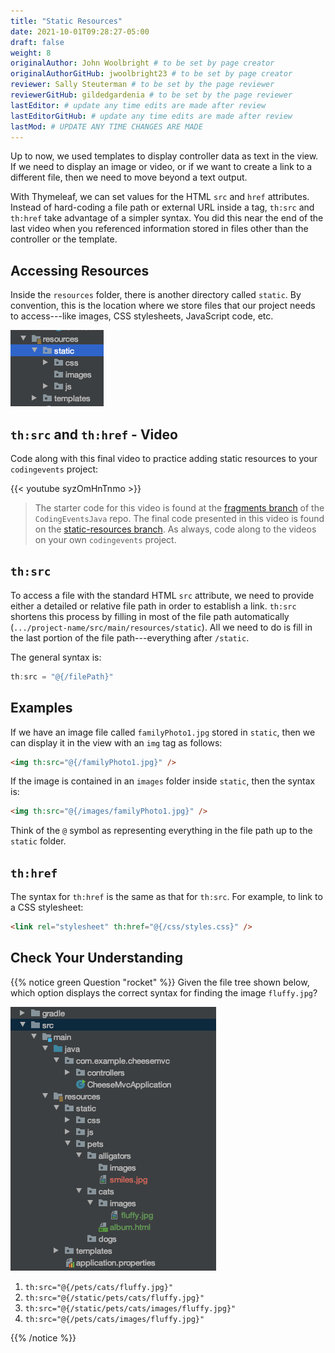 ```yaml
---
title: "Static Resources"
date: 2021-10-01T09:28:27-05:00
draft: false
weight: 8
originalAuthor: John Woolbright # to be set by page creator
originalAuthorGitHub: jwoolbright23 # to be set by page creator
reviewer: Sally Steuterman # to be set by the page reviewer
reviewerGitHub: gildedgardenia # to be set by the page reviewer
lastEditor: # update any time edits are made after review
lastEditorGitHub: # update any time edits are made after review
lastMod: # UPDATE ANY TIME CHANGES ARE MADE
---
```


Up to now, we used templates to display controller data as text in the view. If we need to display an image or video, or if we want to create a link to a different file, then we need to move beyond a text output.

With Thymeleaf, we can set values for the HTML `src` and `href` attributes. Instead of hard-coding a file path or external URL inside a tag, `th:src` and `th:href` take advantage of a simpler syntax. You did this near the end of the last video when you referenced information stored in files other than the controller or the template.

## Accessing Resources

Inside the `resources` folder, there is another directory called `static`. By convention, this is the location where we store files that our project needs to access---like images, CSS stylesheets, JavaScript code, etc.

![Resources folder file tree](pictures/resourcesFolderFileTree.png?classes=border)

## `th:src` and `th:href` - Video

Code along with this final video to practice adding static resources to your `codingevents` project:

{{< youtube syzOmHnTnmo >}}

> The starter code for this video is found at the [fragments branch](https://github.com/LaunchCodeEducation/CodingEventsJava/tree/fragments) of the `CodingEventsJava` repo. The final code presented in this video is found on the [static-resources branch](https://github.com/LaunchCodeEducation/CodingEventsJava/tree/static-resources). As always, code along to the videos on your own `codingevents` project.

## `th:src`

To access a file with the standard HTML `src` attribute, we need to provide either a detailed or relative file path in order to establish a link. `th:src` shortens this process by filling in most of the file path automatically (`.../project-name/src/main/resources/static`). All we need to do is fill in the last portion of the file path---everything after `/static`.

The general syntax is:

```groovy
th:src = "@{/filePath}"
```

## Examples

If we have an image file called `familyPhoto1.jpg` stored in `static`, then we can display it in the view with an `img` tag as follows:

```html
<img th:src="@{/familyPhoto1.jpg}" />
```

If the image is contained in an `images` folder inside `static`, then the syntax is:

```html
<img th:src="@{/images/familyPhoto1.jpg}" />
```

Think of the `@` symbol as representing everything in the file path up to the `static` folder.

## `th:href`

The syntax for `th:href` is the same as that for `th:src`. For example, to link to a CSS stylesheet:

```html
<link rel="stylesheet" th:href="@{/css/styles.css}" />
```

## Check Your Understanding

{{% notice green Question "rocket" %}}
Given the file tree shown below, which option displays the correct syntax for finding the image `fluffy.jpg`?

![File tree for finding `fluffy.jpg`](pictures/srcCcFileTree.png?classes=border)

1. `th:src="@{/pets/cats/fluffy.jpg}"`
2. `th:src="@{/static/pets/cats/fluffy.jpg}"`
3. `th:src="@{/static/pets/cats/images/fluffy.jpg}"`
4. `th:src="@{/pets/cats/images/fluffy.jpg}"`

<!-- Solution: Answer: `th:src="@{/pets/cats/images/fluffy.jpg}"` -->

{{% /notice %}}